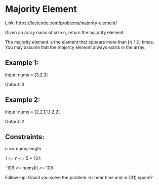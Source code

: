 # Majority Element

Link: https://leetcode.com/problems/majority-element/

Given an array nums of size n, return the majority element.

The majority element is the element that appears more than ⌊n / 2⌋ times. You may assume that the majority element always exists in the array.

 

## Example 1:

Input: nums = [3,2,3]

Output: 3

## Example 2:

Input: nums = [2,2,1,1,1,2,2]

Output: 2
 

## Constraints:

n == nums.length

1 <= n <= 5 * 104

-109 <= nums[i] <= 109
 

Follow-up: Could you solve the problem in linear time and in O(1) space?
